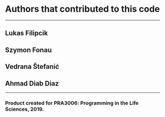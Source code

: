 # Authors that contributed to this code
***
## Lukas Filipcik
## Szymon Fonau
## Vedrana Štefanić
## Ahmad Diab Diaz
***
### Product created for PRA3006: Programming in the Life Sciences, 2019.
